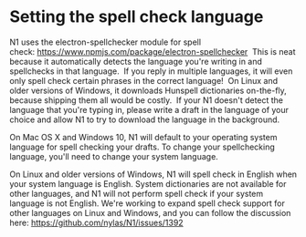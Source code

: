 # Setting the spell check language

N1 uses the electron-spellchecker module for spell check: https://www.npmjs.com/package/electron-spellchecker  This is neat because it automatically detects the language you're writing in and spellchecks in that language.  If you reply in multiple languages, it will even only spell check certain phrases in the correct language!  On Linux and older versions of Windows, it downloads Hunspell dictionaries on-the-fly, because shipping them all would be costly.  If your N1 doesn't detect the language that you're typing in, please write a draft in the language of your choice and allow N1 to try to download the language in the background. 

On Mac OS X and Windows 10, N1 will default to your operating system language for spell checking your drafts. To change your spellchecking language, you'll need to change your system language.

On Linux and older versions of Windows, N1 will spell check in English when your system language is English. System dictionaries are not available for other languages, and N1 will not perform spell check if your system language is not English. We're working to expand spell check support for other languages on Linux and Windows, and you can follow the discussion here: https://github.com/nylas/N1/issues/1392


